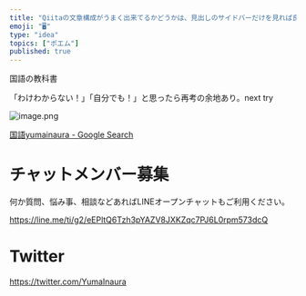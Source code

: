 ```yaml
---
title: "Qiitaの文章構成がうまく出来てるかどうかは、見出しのサイドバーだけを見れば良いかも @yumainaura"
emoji: "🖥"
type: "idea"
topics: ["ポエム"]
published: true
---
```


国語の教科書

「わけわからない！」「自分でも！」と思ったら再考の余地あり。next try

![image.png](https://qiita-image-store.s3.amazonaws.com/0/89618/fb64203e-0abb-318d-20c3-3fa6f2b89d11.png)

[国語yumainaura - Google Search](https://www.google.com/search?ei=Y5ElXKDDN4q08QWv5Y6oDg&q=%E5%9B%BD%E8%AA%9Eyumainaura&oq=%E5%9B%BD%E8%AA%9Eyumainaura&gs_l=psy-ab.3...1839.3670..3758...5.0..2.270.1967.0j3j6......0....1..gws-wiz.......0i131j0i4i37j0i4i30.6BHpZRiX2W0)








<!-- Update From Qiita API -->

# チャットメンバー募集


何か質問、悩み事、相談などあればLINEオープンチャットもご利用ください。

https://line.me/ti/g2/eEPltQ6Tzh3pYAZV8JXKZqc7PJ6L0rpm573dcQ





# Twitter


https://twitter.com/YumaInaura


<!-- Update From Qiita API -->


